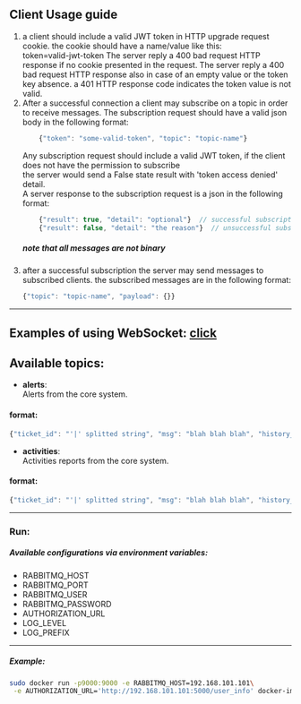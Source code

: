 ## Client Usage guide
1. a client should include a valid JWT token in HTTP upgrade request cookie. the cookie should have a name/value like this:  
    token=valid-jwt-token
    The server reply a 400 bad request HTTP response if no cookie presented in the request.
    The server reply a 400 bad request HTTP response also in case of an empty value or the token key absence.
    a 401 HTTP response code indicates the token value is not valid.
2. After a successful connection a client may subscribe on a topic in order to receive messages.
    The subscription request should have a valid json body in the following format:
    ```javascript
        {"token": "some-valid-token", "topic": "topic-name"}
    ```
    Any subscription request should include a valid JWT token, if the client does not have the permission to subscribe  
    the server would send a False state result with 'token access denied' detail.  
    A server response to the subscription request is a json in the following format:  
    ```javascript
        {"result": true, "detail": "optional"}  // successful subscription
        {"result": false, "detail": "the reason"}  // unsuccessful subscription
    ```  
    ##### note that all messages are not binary
3. after a successful subscription the server may send messages to subscribed clients.
    the subscribed messages are in the following format:
    ```javascript
    {"topic": "topic-name", "payload": {}}
    ```  
---
Examples of using WebSocket: [click](https://developer.mozilla.org/en-US/docs/Web/API/WebSockets_API/Writing_WebSocket_client_applications)
---
## Available topics:
* __alerts__:  
Alerts from the core system.
#### format:
```javascript
{"ticket_id": "'|' splitted string", "msg": "blah blah blah", "history_id": 54}
```
* __activities__:  
Activities reports from the core system.
#### format:
```javascript
{"ticket_id": "'|' splitted string", "msg": "blah blah blah", "history_id": 54}
```
---
### Run:  
##### Available configurations via environment variables:
* RABBITMQ_HOST
* RABBITMQ_PORT
* RABBITMQ_USER
* RABBITMQ_PASSWORD
* AUTHORIZATION_URL
* LOG_LEVEL
* LOG_PREFIX
---
##### Example:
```bash
sudo docker run -p9000:9000 -e RABBITMQ_HOST=192.168.101.101\
 -e AUTHORIZATION_URL='http://192.168.101.101:5000/user_info' docker-image-name
``` 
